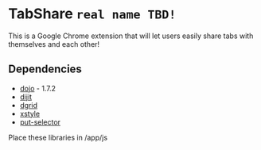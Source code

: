 TabShare `real name TBD!`
========

This is a Google Chrome extension that will let users easily share tabs with themselves and each other!

Dependencies
------------
* [dojo](http://dojotoolkit.org/download/) - 1.7.2
* [dijit](http://dojotoolkit.org/download/)
* [dgrid](https://github.com/sitepen/dgrid/)
* [xstyle](https://github.com/kriszyp/xstyle)
* [put-selector](https://github.com/kriszyp/put-selector)

Place these libraries in /app/js
